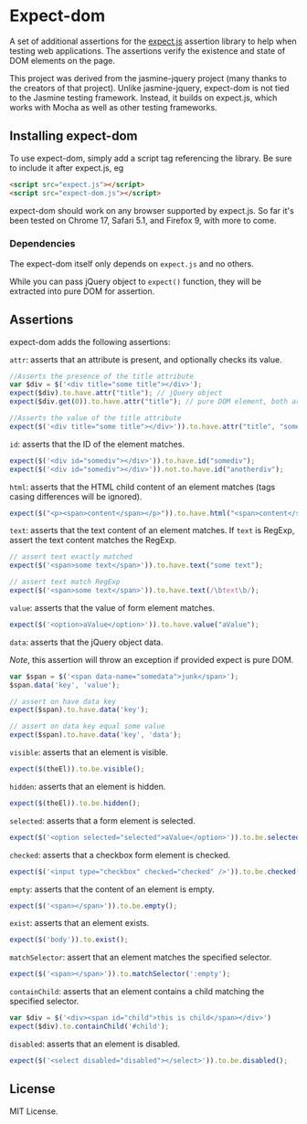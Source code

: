 # Expect-dom

A set of additional assertions for the [expect.js][1] assertion library to help
when testing web applications. The assertions verify the existence and state
of DOM elements on the page.

[1]: https://github.com/Automattic/expect.js

This project was derived from the jasmine-jquery project (many thanks to the
creators of that project). Unlike jasmine-jquery, expect-dom is not tied to the
Jasmine testing framework. Instead, it builds on expect.js, which works with
Mocha as well as other testing frameworks.

## Installing expect-dom

To use expect-dom, simply add a script tag referencing the library. Be sure to
include it after expect.js, eg

```html
<script src="expect.js"></script>
<script src="expect-dom.js"></script>
```

expect-dom should work on any browser supported by expect.js. So far it's been
tested on Chrome 17, Safari 5.1, and Firefox 9, with more to come.

### Dependencies

The expect-dom itself only depends on `expect.js` and no others.

While you can pass jQuery object to `expect()` function, they will be extracted
into pure DOM for assertion.

## Assertions

expect-dom adds the following assertions:

`attr`: asserts that an attribute is present, and optionally checks its value.

```js
//Asserts the presence of the title attribute
var $div = $('<div title="some title"></div>');
expect($div).to.have.attr("title"); // jQuery object
expect($div.get(0)).to.have.attr("title"); // pure DOM element, both are fine

//Asserts the value of the title attribute
expect($('<div title="some title"></div>')).to.have.attr("title", "some title");
```

`id`: asserts that the ID of the element matches.

```js
expect($('<div id="somediv"></div>')).to.have.id("somediv");
expect($('<div id="somediv"></div>')).not.to.have.id("anotherdiv");
```

`html`: asserts that the HTML child content of an element matches (tags casing
differences will be ignored).

```js
expect($("<p><span>content</span></p>")).to.have.html("<span>content</span>");
```

`text`: asserts that the text content of an element matches. If `text` is
RegExp, assert the text content matches the RegExp.

```js
// assert text exactly matched
expect($('<span>some text</span>')).to.have.text("some text");

// assert text match RegExp
expect($('<span>some text</span>')).to.have.text(/\btext\b/);
```

`value`: asserts that the value of form element matches.

```js
expect($('<option>aValue</option>')).to.have.value("aValue");
```

`data`: asserts that the jQuery object data.

*Note*, this assertion will throw an exception if provided expect is pure DOM.

```js
var $span = $('<span data-name="somedata">junk</span>');
$span.data('key', 'value');

// assert on have data key
expect($span).to.have.data('key');  

// assert on data key equal some value
expect($span).to.have.data('key', 'data');
```

`visible`: asserts that an element is visible.

```js
expect($(theEl)).to.be.visible();
```

`hidden`: asserts that an element is hidden.

```js
expect($(theEl)).to.be.hidden();
```

`selected`: asserts that a form element is selected.

```js
expect($('<option selected="selected">aValue</option>')).to.be.selected();  
```

`checked`: asserts that a checkbox form element is checked.

```js
expect($('<input type="checkbox" checked="checked" />')).to.be.checked();  
```

`empty`: asserts that the content of an element is empty.

```js
expect($('<span></span>')).to.be.empty();  
```

`exist`: asserts that an element exists.

```js
expect($('body')).to.exist();  
```

`matchSelector`: assert that an element matches the specified selector.

```js
expect($('<span></span>')).to.matchSelector(':empty');  
```

`containChild`: asserts that an element contains a child matching the specified
selector.

```js
var $div = $('<div><span id="child">this is child</span></div>')
expect($div).to.containChild('#child');  
```

`disabled`: asserts that an element is disabled.

```js
expect($('<select disabled="disabled"></select>')).to.be.disabled();  
```

## License

MIT License.
